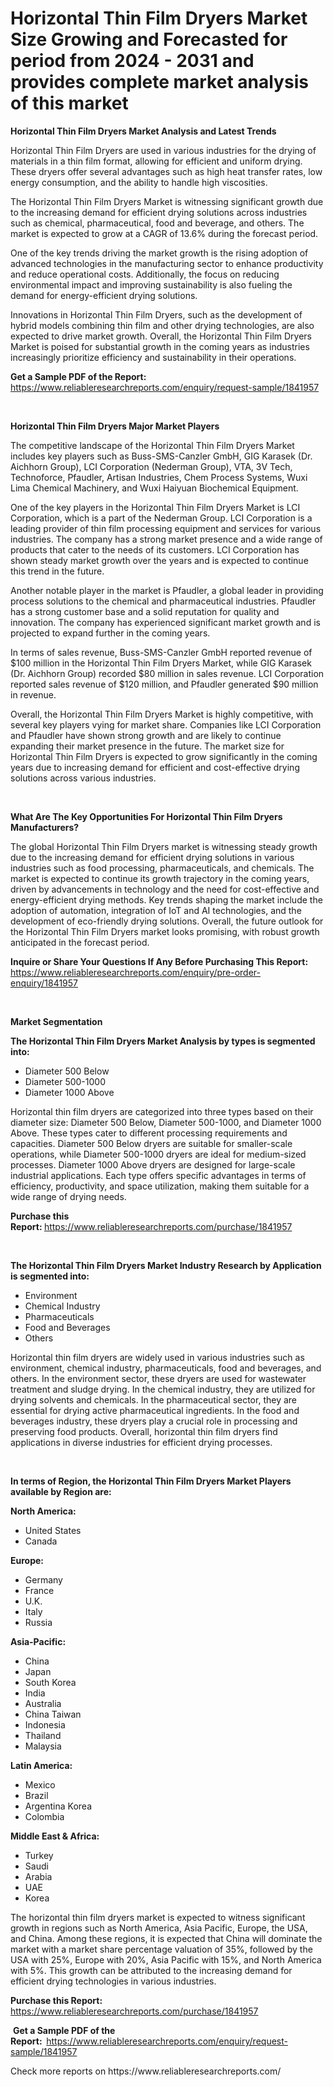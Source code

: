 <p><h1>Horizontal Thin Film Dryers Market Size Growing and Forecasted for period from 2024 - 2031 and provides complete market analysis of this market</h1></p><p><strong>Horizontal Thin Film Dryers Market Analysis and Latest Trends</strong></p>
<p><p>Horizontal Thin Film Dryers are used in various industries for the drying of materials in a thin film format, allowing for efficient and uniform drying. These dryers offer several advantages such as high heat transfer rates, low energy consumption, and the ability to handle high viscosities.</p><p>The Horizontal Thin Film Dryers Market is witnessing significant growth due to the increasing demand for efficient drying solutions across industries such as chemical, pharmaceutical, food and beverage, and others. The market is expected to grow at a CAGR of 13.6% during the forecast period.</p><p>One of the key trends driving the market growth is the rising adoption of advanced technologies in the manufacturing sector to enhance productivity and reduce operational costs. Additionally, the focus on reducing environmental impact and improving sustainability is also fueling the demand for energy-efficient drying solutions.</p><p>Innovations in Horizontal Thin Film Dryers, such as the development of hybrid models combining thin film and other drying technologies, are also expected to drive market growth. Overall, the Horizontal Thin Film Dryers Market is poised for substantial growth in the coming years as industries increasingly prioritize efficiency and sustainability in their operations.</p></p>
<p><strong>Get a Sample PDF of the Report:&nbsp;</strong> <a href="https://www.reliableresearchreports.com/enquiry/request-sample/1841957">https://www.reliableresearchreports.com/enquiry/request-sample/1841957</a></p>
<p>&nbsp;</p>
<p><strong>Horizontal Thin Film Dryers Major Market Players</strong></p>
<p><p>The competitive landscape of the Horizontal Thin Film Dryers Market includes key players such as Buss-SMS-Canzler GmbH, GIG Karasek (Dr. Aichhorn Group), LCI Corporation (Nederman Group), VTA, 3V Tech, Technoforce, Pfaudler, Artisan Industries, Chem Process Systems, Wuxi Lima Chemical Machinery, and Wuxi Haiyuan Biochemical Equipment.</p><p>One of the key players in the Horizontal Thin Film Dryers Market is LCI Corporation, which is a part of the Nederman Group. LCI Corporation is a leading provider of thin film processing equipment and services for various industries. The company has a strong market presence and a wide range of products that cater to the needs of its customers. LCI Corporation has shown steady market growth over the years and is expected to continue this trend in the future.</p><p>Another notable player in the market is Pfaudler, a global leader in providing process solutions to the chemical and pharmaceutical industries. Pfaudler has a strong customer base and a solid reputation for quality and innovation. The company has experienced significant market growth and is projected to expand further in the coming years.</p><p>In terms of sales revenue, Buss-SMS-Canzler GmbH reported revenue of $100 million in the Horizontal Thin Film Dryers Market, while GIG Karasek (Dr. Aichhorn Group) recorded $80 million in sales revenue. LCI Corporation reported sales revenue of $120 million, and Pfaudler generated $90 million in revenue.</p><p>Overall, the Horizontal Thin Film Dryers Market is highly competitive, with several key players vying for market share. Companies like LCI Corporation and Pfaudler have shown strong growth and are likely to continue expanding their market presence in the future. The market size for Horizontal Thin Film Dryers is expected to grow significantly in the coming years due to increasing demand for efficient and cost-effective drying solutions across various industries.</p></p>
<p>&nbsp;</p>
<p><strong>What Are The Key Opportunities For Horizontal Thin Film Dryers Manufacturers?</strong></p>
<p><p>The global Horizontal Thin Film Dryers market is witnessing steady growth due to the increasing demand for efficient drying solutions in various industries such as food processing, pharmaceuticals, and chemicals. The market is expected to continue its growth trajectory in the coming years, driven by advancements in technology and the need for cost-effective and energy-efficient drying methods. Key trends shaping the market include the adoption of automation, integration of IoT and AI technologies, and the development of eco-friendly drying solutions. Overall, the future outlook for the Horizontal Thin Film Dryers market looks promising, with robust growth anticipated in the forecast period.</p></p>
<p><strong>Inquire or Share Your Questions If Any Before Purchasing This Report:</strong> <a href="https://www.reliableresearchreports.com/enquiry/pre-order-enquiry/1841957">https://www.reliableresearchreports.com/enquiry/pre-order-enquiry/1841957</a></p>
<p>&nbsp;</p>
<p><strong>Market Segmentation</strong></p>
<p><strong>The Horizontal Thin Film Dryers Market Analysis by types is segmented into:</strong></p>
<p><ul><li>Diameter 500 Below</li><li>Diameter 500-1000</li><li>Diameter 1000 Above</li></ul></p>
<p><p>Horizontal thin film dryers are categorized into three types based on their diameter size: Diameter 500 Below, Diameter 500-1000, and Diameter 1000 Above. These types cater to different processing requirements and capacities. Diameter 500 Below dryers are suitable for smaller-scale operations, while Diameter 500-1000 dryers are ideal for medium-sized processes. Diameter 1000 Above dryers are designed for large-scale industrial applications. Each type offers specific advantages in terms of efficiency, productivity, and space utilization, making them suitable for a wide range of drying needs.</p></p>
<p><strong>Purchase this Report:&nbsp;</strong><a href="https://www.reliableresearchreports.com/purchase/1841957">https://www.reliableresearchreports.com/purchase/1841957</a></p>
<p>&nbsp;</p>
<p><strong>The Horizontal Thin Film Dryers Market Industry Research by Application is segmented into:</strong></p>
<p><ul><li>Environment</li><li>Chemical Industry</li><li>Pharmaceuticals</li><li>Food and Beverages</li><li>Others</li></ul></p>
<p><p>Horizontal thin film dryers are widely used in various industries such as environment, chemical industry, pharmaceuticals, food and beverages, and others. In the environment sector, these dryers are used for wastewater treatment and sludge drying. In the chemical industry, they are utilized for drying solvents and chemicals. In the pharmaceutical sector, they are essential for drying active pharmaceutical ingredients. In the food and beverages industry, these dryers play a crucial role in processing and preserving food products. Overall, horizontal thin film dryers find applications in diverse industries for efficient drying processes.</p></p>
<p>&nbsp;</p>
<p><strong>In terms of Region, the Horizontal Thin Film Dryers Market Players available by Region are:</strong></p>
<p>
    <p> <strong> North America: </strong>
        <ul>
            <li>United States</li>
            <li>Canada</li>
        </ul>
        </p> 
    <p> <strong> Europe: </strong>
        <ul>
            <li>Germany</li>
            <li>France</li>
            <li>U.K.</li>
            <li>Italy</li>
            <li>Russia</li>
        </ul>
        </p> 
    <p> <strong> Asia-Pacific: </strong>
        <ul>
            <li>China</li>
            <li>Japan</li>
            <li>South Korea</li>
            <li>India</li>
            <li>Australia</li>
            <li>China Taiwan</li>
            <li>Indonesia</li>
            <li>Thailand</li>
            <li>Malaysia</li>
        </ul>
        </p> 
    <p> <strong> Latin America: </strong>
        <ul>
            <li>Mexico</li>
            <li>Brazil</li>
            <li>Argentina Korea</li>
            <li>Colombia</li>
        </ul>
        </p> 
    <p> <strong> Middle East & Africa: </strong>
        <ul>
            <li>Turkey</li>
            <li>Saudi</li>
            <li>Arabia</li>
            <li>UAE</li>
            <li>Korea</li>
        </ul>
    </p>
    </p>
<p><p>The horizontal thin film dryers market is expected to witness significant growth in regions such as North America, Asia Pacific, Europe, the USA, and China. Among these regions, it is expected that China will dominate the market with a market share percentage valuation of 35%, followed by the USA with 25%, Europe with 20%, Asia Pacific with 15%, and North America with 5%. This growth can be attributed to the increasing demand for efficient drying technologies in various industries.</p></p>
<p><strong>Purchase this Report: </strong><a href="https://www.reliableresearchreports.com/purchase/1841957">https://www.reliableresearchreports.com/purchase/1841957</a></p>
<p>&nbsp;<strong>Get a Sample PDF of the Report:&nbsp;&nbsp;</strong><a href="https://www.reliableresearchreports.com/enquiry/request-sample/1841957">https://www.reliableresearchreports.com/enquiry/request-sample/1841957</a></p>
<p><strong></strong></p>
<p>Check more reports on https://www.reliableresearchreports.com/</p>